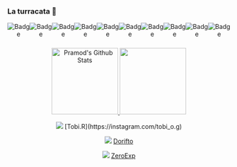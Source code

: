 ### La turracata 👋

<!--
**Zero1Exp/Zero1Exp** is a ✨ _special_ ✨ repository because its `README.md` (this file) appears on your GitHub profile.

Here are some ideas to get you started:

- 🔭 I’m currently working on ...
- 🌱 I’m currently learning ...
- 👯 I’m looking to collaborate on ...
- 🤔 I’m looking for help with ...
- 💬 Ask me about ...
- 📫 How to reach me: ...
- 😄 Pronouns: ...
- ⚡ Fun fact: ...
-->

<div align="center" style="display: flex">
<img alt="Badge" src="https://img.shields.io/badge/html5-%23E34F26.svg?&style=for-the-badge&logo=html5&logoColor=white"/>
<img alt="Badge" src="https://img.shields.io/badge/css3-%231572B6.svg?&style=for-the-badge&logo=css3&logoColor=white"/>
<img alt="Badge" src="https://img.shields.io/badge/Tailwindcss%20-0094de.svg?&style=for-the-badge&logo=Tailwindcss&logoColor=white"/>
<img alt="Badge" src="https://img.shields.io/badge/JavaScript-eed718.svg?&style=for-the-badge&logo=javascript&logoColor=white"/>
<img alt="Badge" src="https://img.shields.io/badge/React-3db8f5.svg?&style=for-the-badge&logo=React&logoColor=white"/>
<img alt="Badge" src="https://img.shields.io/badge/python%20-%2314354C.svg?&style=for-the-badge&logo=python&logoColor=white"/>
<img alt="Badge" src="https://img.shields.io/badge/c++%20-006aff.svg?&style=for-the-badge&logo=C&logoColor=white"/>
<img alt="Badge" src="https://img.shields.io/badge/git%20-%23F05033.svg?&style=for-the-badge&logo=git&logoColor=white"/>
<img alt="Badge" src="https://img.shields.io/badge/-Github-000000?&style=for-the-badge&logo=github&logoColor=white">
<img alt="Badge" src="https://img.shields.io/badge/-VS%20Code-007ACC?&style=for-the-badge&logo=visual%20studio%20code&logoColor=white">
</div>

###

<p align="center">
<a href="https://github.com/Zero1Exp">
  <img height="150em" src="https://github-readme-stats.vercel.app/api?username=Zero1Exp&&show_icons=true&theme=radical" alt="Pramod's Github Stats">
  <img height="150em" src="https://github-readme-stats-eight-theta.vercel.app/api/top-langs/?username=Zero1Exp&layout=compact&langs_count=8&theme=radical"/>
</a>
</p>

<div align="center">
<img src="https://img.shields.io/badge/-Instagram-E4405F?&style=for-the-badge&logo=Instagram&logoColor=white"/> [Tobi.R](https://instagram.com/tobi_o.g)

<img src="https://img.shields.io/badge/-Twitter-00acee?&style=for-the-badge&logo=Twitter&logoColor=white"/> [Dorifto](https://twitter.com/Dorifto_Z)

<img src="https://img.shields.io/badge/-Steam-171a21?&style=for-the-badge&logo=Steam&logoColor=white"/> [ZeroExp](https://steamcommunity.com/profiles/76561198819189817/)
</div>
